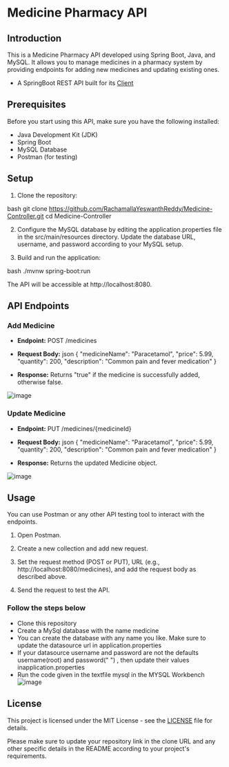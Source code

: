 # Medicine Pharmacy API

## Introduction

This is a Medicine Pharmacy API developed using Spring Boot, Java, and MySQL. It allows you to manage medicines in a pharmacy system by providing endpoints for adding new medicines and updating existing ones.

- A SpringBoot REST API built for its [Client](https://github.com/RachamallaYeswanthReddy/Medicine-Controller.git)


## Prerequisites

Before you start using this API, make sure you have the following installed:

- Java Development Kit (JDK)
- Spring Boot
- MySQL Database
- Postman (for testing)

## Setup

1. Clone the repository:

 bash
 git clone https://github.com/RachamallaYeswanthReddy/Medicine-Controller.git
 cd Medicine-Controller
 

2. Configure the MySQL database by editing the application.properties file in the src/main/resources directory. Update the database URL, username, and password according to your MySQL setup.

3. Build and run the application:

 bash
 ./mvnw spring-boot:run
 

 The API will be accessible at http://localhost:8080.

## API Endpoints

### Add Medicine

- **Endpoint:** POST /medicines
- **Request Body:**
json
{
    "medicineName": "Paracetamol",
    "price": 5.99,
    "quantity": 200,
    "description": "Common pain and fever medication"
}


- **Response:** Returns "true" if the medicine is successfully added, otherwise false.

![image](https://github.com/RachamallaYeswanthReddy/Medicine-Controller/assets/91588050/149094ca-88ed-4a39-8fe0-92095284676d)


### Update Medicine

- **Endpoint:** PUT /medicines/{medicineId}
- **Request Body:**
json
{
    "medicineName": "Paracetamol",
    "price": 5.99,
    "quantity": 200,
    "description": "Common pain and fever medication"
}


- **Response:** Returns the updated Medicine object.


![image](https://github.com/RachamallaYeswanthReddy/Medicine-Controller/assets/91588050/37e746ee-7584-432d-81ca-5197207fb85b)

## Usage

You can use Postman or any other API testing tool to interact with the endpoints.

1. Open Postman.

2. Create a new collection and add new request.

3. Set the request method (POST or PUT), URL (e.g., http://localhost:8080/medicines), and add the request body as described above.

4. Send the request to test the API.

### Follow the steps below

- Clone this repository
- Create a MySql database with the name medicine 
- You can create the database with any name you like. Make sure to update the datasource url in application.properties 
- If your datasource username and password are not the defaults username(root) and password(" ") , then update their values inapplication.properties 
- Run the code given in the textfile mysql in the MYSQL Workbench
  ![image](https://github.com/RachamallaYeswanthReddy/Medicine-Controller/assets/91588050/fbe1c208-8aa9-4a45-92fa-653444c39a40)


## License

This project is licensed under the MIT License - see the [LICENSE](LICENSE.txt) file for details.


Please make sure to update your repository link in the clone URL and any other specific details in the README according to your project's requirements.
